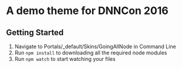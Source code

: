 # A demo theme for DNNCon 2016

## Getting Started

1. Navigate to Portals/\_default/Skins/GoingAllNode in Command Line
2. Run `npm install` to downloading all the required node modules
3. Run `npm watch` to start watching your files
